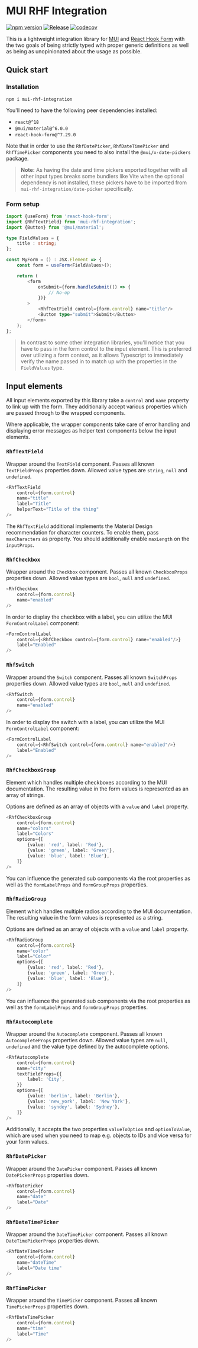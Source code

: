 # MUI RHF Integration

[![npm version](https://badge.fury.io/js/mui-rhf-integration.svg)](https://badge.fury.io/js/mui-rhf-integration)
[![Release](https://github.com/dasprid/mui-rhf-integration/actions/workflows/release.yml/badge.svg)](https://github.com/dasprid/mui-rhf-integration/actions/workflows/release.yml)
[![codecov](https://codecov.io/gh/DASPRiD/mui-rhf-integration/branch/main/graph/badge.svg?token=eS8Jz0gfPX)](https://codecov.io/gh/DASPRiD/mui-rhf-integration)

This is a lightweight integration library for [MUI](https://mui.com/) and
[React Hook Form](https://react-hook-form.com/) with the two goals of being strictly typed with proper generic
definitions as well as being as unopinionated about the usage as possible.

## Quick start

### Installation

```shell
npm i mui-rhf-integration
```

You'll need to have the following peer dependencies installed:

- `react@^18`
- `@mui/material@^6.0.0`
- `react-hook-form@^7.29.0`

Note that in order to use the `RhfDatePicker`, `RhfDateTimePicker` and `RhfTimePicker` components you need to also
install the `@mui/x-date-pickers` package.

> **Note:** As having the date and time pickers exported together with all other input types breaks some bundlers like
> Vite when the optional dependency is not installed, these pickers have to be imported from
> `mui-rhf-integration/date-picker` specifically.

### Form setup

```typescript jsx
import {useForm} from 'react-hook-form';
import {RhfTextField} from 'mui-rhf-integration';
import {Button} from '@mui/material';

type FieldValues = {
    title : string;
};

const MyForm = () : JSX.Element => {
    const form = useForm<FieldValues>();

    return (
        <form
            onSubmit={form.handleSubmit(() => {
                // No-op
            })}
        >
            <RhfTextField control={form.control} name="title"/>
            <Button type="submit">Submit</Button>
        </form>
    );
};
```

> In contrast to some other integration libraries, you'll notice that you have to pass in the form control to the input
> element. This is preferred over utilizing a form context, as it allows Typescript to immediately verify the name
> passed in to match up with the properties in the `FieldValues` type.

## Input elements

All input elements exported by this library take a `control` and `name` property to link up with the form. They
additionally accept various properties which are passed through to the wrapped components.

Where applicable, the wrapper components take care of error handling and displaying error messages as helper text
components below the input elements.

### `RhfTextField`

Wrapper around the `TextField` component. Passes all known `TextFieldProps` properties down. Allowed value types are
`string`, `null` and `undefined`.

```typescript jsx
<RhfTextField 
    control={form.control} 
    name="title"
    label="Title"
    helperText="Title of the thing"
/>
```

The `RhfTextField` additional implements the Material Design recommendation for character counters. To enable them,
pass `maxCharacters` as property. You should additionally enable `maxLength` on the `inputProps`. 

### `RhfCheckbox`

Wrapper around the `Checkbox` component. Passes all known `CheckboxProps` properties down. Allowed value types are
`bool`, `null` and `undefined`.

```typescript jsx
<RhfCheckbox 
    control={form.control} 
    name="enabled"
/>
```

In order to display the checkbox with a label, you can utilize the MUI `FormControlLabel` component:

```typescript jsx
<FormControlLabel
    control={<RhfCheckbox control={form.control} name="enabled"/>}
    label="Enabled"
/>
```

### `RhfSwitch`

Wrapper around the `Switch` component. Passes all known `SwitchProps` properties down. Allowed value types are
`bool`, `null` and `undefined`.

```typescript jsx
<RhfSwitch 
    control={form.control} 
    name="enabled"
/>
```

In order to display the switch with a label, you can utilize the MUI `FormControlLabel` component:

```typescript jsx
<FormControlLabel
    control={<RhfSwitch control={form.control} name="enabled"/>}
    label="Enabled"
/>
```

### `RhfCheckboxGroup`

Element which handles multiple checkboxes according to the MUI documentation. The resulting value in the form values is
represented as an array of strings.

Options are defined as an array of objects with a `value` and `label` property.

```typescript jsx
<RhfCheckboxGroup
    control={form.control} 
    name="colors"
    label="Colors"
    options={[
        {value: 'red', label: 'Red'},
        {value: 'green', label: 'Green'},
        {value: 'blue', label: 'Blue'},
    ]}
/>
```

You can influence the generated sub components via the root properties as well as the `formLabelProps` and
`formGroupProps` properties.

### `RhfRadioGroup`

Element which handles multiple radios according to the MUI documentation. The resulting value in the form values is
represented as a string.

Options are defined as an array of objects with a `value` and `label` property.

```typescript jsx
<RhfRadioGroup
    control={form.control} 
    name="color"
    label="Color"
    options={[
        {value: 'red', label: 'Red'},
        {value: 'green', label: 'Green'},
        {value: 'blue', label: 'Blue'},
    ]}
/>
```

You can influence the generated sub components via the root properties as well as the `formLabelProps` and
`formGroupProps` properties.

### `RhfAutocomplete`

Wrapper around the `Autocomplete` component. Passes all known `AutocompleteProps` properties down. Allowed value types
are `null`, `undefined` and the value type defined by the autocomplete options.

```typescript jsx
<RhfAutocomplete
    control={form.control} 
    name="city"
    textFieldProps={{
        label: 'City',
    }}
    options={[
        {value: 'berlin', label: 'Berlin'},
        {value: 'new_york', label: 'New York'},
        {value: 'syndey', label: 'Sydney'},
    ]}
/>
```

Additionally, it accepts the two properties `valueToOption` and `optionToValue`, which are used when you need to map
e.g. objects to IDs and vice versa for your form values.

### `RhfDatePicker`

Wrapper around the `DatePicker` component. Passes all known `DatePickerProps` properties down.

```typescript jsx
<RhfDatePicker
    control={form.control} 
    name="date"
    label="Date"
/>
```

### `RhfDateTimePicker`

Wrapper around the `DateTimePicker` component. Passes all known `DateTimePickerProps` properties down.

```typescript jsx
<RhfDateTimePicker
    control={form.control} 
    name="dateTime"
    label="Date time"
/>
```

### `RhfTimePicker`

Wrapper around the `TimePicker` component. Passes all known `TimePickerProps` properties down.

```typescript jsx
<RhfDateTimePicker
    control={form.control} 
    name="time"
    label="Time"
/>
```
